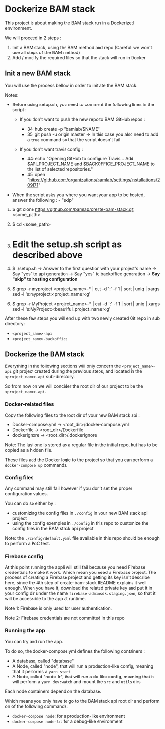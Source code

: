 # Dockerize BAM stack

This project is about making the BAM stack run in a Dockerized environment.

We will proceed in 2 steps :
 1. Init a BAM stack, using the BAM method and repo (Careful: we won't use all steps of the BAM method)
 2. Add / modify the required files so that the stack will run in Docker

## Init a new BAM stack

You will use the process bellow in order to initiate the BAM stack.

Notes:
- Before using setup.sh, you need to comment the following lines in the script :
   - If you don't want to push the new repo to BAM GitHub repos :
      - 34: hub create -p "bamlab/$NAME"
      - 35: git push -u origin master
      => In this case you also need to add a `true` command so that the script doesn't fail

   - If you don't want travis config :
      - 44: echo "Opening GitHub to configure Travis... Add $API_PROJECT_NAME and $BACKOFFICE_PROJECT_NAME to the list of selected repositories."
      - 45: open "https://github.com/organizations/bamlab/settings/installations/209171"

- When the script asks you where you want your app to be hosted, answer the following :
      - "skip"


1. $ git clone https://github.com/bamlab/create-bam-stack.git <some_path>
2. $ cd <some_path>
3. # Edit the setup.sh script as described above
4. $ ./setup.sh
    -> Answer to the first question with your project's name
    -> Say "yes" to api generation
    -> Say "yes" to backoffice generation
    -> **Say "skip" to hosting configuration**

5. $ grep -r myproject <project_name>-* | cut -d ':' -f 1 | sort | uniq | xargs sed -i 's:myproject:<project_name>:g'
6. $ grep -r MyProject <project_name>-* | cut -d ':' -f 1 | sort | uniq | xargs sed -i 's:MyProject:<beautiful_project_name>:g'

After these few steps you will end up with two newly created Git repo in sub directory:
 - `<project_name>-api`
 - `<project_name>-backoffice`

## Dockerize the BAM stack

Everything in the following sections will only concern the `<project_name>-api` git project created during the previous steps,
and located in the `<project_name>-api` sub-directory.

So from now on we will concider the root dir of our project to be the `<project_name>-api`.

### Docker-related files

Copy the following files to the root dir of your new BAM stack api :
 - Docker-compose.yml -> <root_dir>/docker-compose.yml
 - Dockerfile         -> <root_dir>/Dockerfile
 - dockerignore       -> <root_dir>/.dockerignore

Note: The last one is stored as a regular file in the initial repo, but has to be copied as a hidden file.

These files add the Docker logic to the project so that you can perform a `docker-compose up` commands.

### Config files

Any command may still fail however if you don't set the proper configuration values.

You can do so either by :
 - customizing the config files in `./config` in your new BAM stack api project
 - using the config exemples in `./config` in this repo to customize the config files in the BAM stack api project

Note: the `./config/default.yaml` file available in this repo should be enough to perform a PoC test.

### Firebase config

At this point running the appli will still fail because you need Firebase credentials to make it work.
Which mean you need a Firebase project.
The process of creating a Firebase project and getting its key isn't describe here,
since the 4th step of create-bam-stack README explains it well enough.
When you have it, download the related private key and put it in your config dir under the name `firebase-adminsdk.staging.json`,
so that it will be accessible to the app at runtime.

Note 1: Firebase is only used for user authentication.

Note 2: Firebase credentials are not committed in this repo

### Running the app

You can try and run the app.

To do so, the docker-compose.yml defines the following containers :
 - A database, called "database"
 - A Node, called "node", that will run a production-like config, meaning that it performs a `yarn start`
 - A Node, called "node-lr", that will run a de-like config, meaning that it will perform a `yarn dev:watch` and mount the `src` and `utils` dirs

Each node containers depend on the database.

Which means you only have to go to the BAM stack api root dir and perform on of the following commands:
 - `docker-compose node`: for a production-like environment
 - `docker-compose node-lr`: for a debug-like environment

